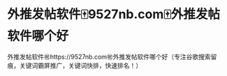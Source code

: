 # 外推发帖软件🀄️9527nb.com🀄️外推发帖软件哪个好

外推发帖软件㊗️https://9527nb.com㊗️外推发帖软件哪个好（专注谷歌搜索留痕，关键词霸屏推广，关键词快排，快速排名！）